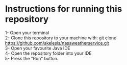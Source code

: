 Instructions for running this repository 
==============================

1- Open your terminal\
2- Clone this repository to your machine with: git clone https://github.com/akelesis/nasaweatherservice.git
\
3- Open your favourite Java IDE\
4- Open the repository folder into your IDE\
5- Press the "Run" button.